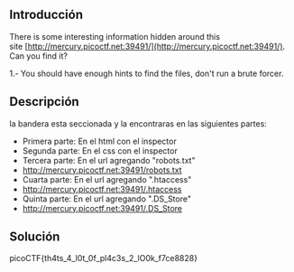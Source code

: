 ## Introducción
There is some interesting information hidden around this site [http://mercury.picoctf.net:39491/](http://mercury.picoctf.net:39491/). Can you find it?

1.- You should have enough hints to find the files, don't run a brute forcer.

## Descripción

la bandera esta seccionada y la encontraras en las siguientes partes:

- Primera parte: En el html con el inspector
- Segunda parte: En el css con el inspector
- Tercera parte: En el url agregando "robots.txt"
- http://mercury.picoctf.net:39491/robots.txt
- Cuarta parte: En el url agregando ".htaccess"
- http://mercury.picoctf.net:39491/.htaccess
- Quinta parte: En el url agregando ".DS_Store"
- http://mercury.picoctf.net:39491/.DS_Store

## Solución 
picoCTF{th4ts_4_l0t_0f_pl4c3s_2_lO0k_f7ce8828}
